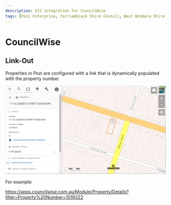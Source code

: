 ```yaml
---
description: GIS integration for CouncilWise
tags: [Pozi Enterprise, Yarriambiack Shire Council, West Wimmera Shire Council]
---
```


# CouncilWise

## Link-Out

Properties in Pozi are configured with a link that is dynamically populated with the property number.

![](img/councilwise-linkout.png)

For example:

https://apps.councilwise.com.au/Module/Property/Details?filter=Property%20Number=1019322

